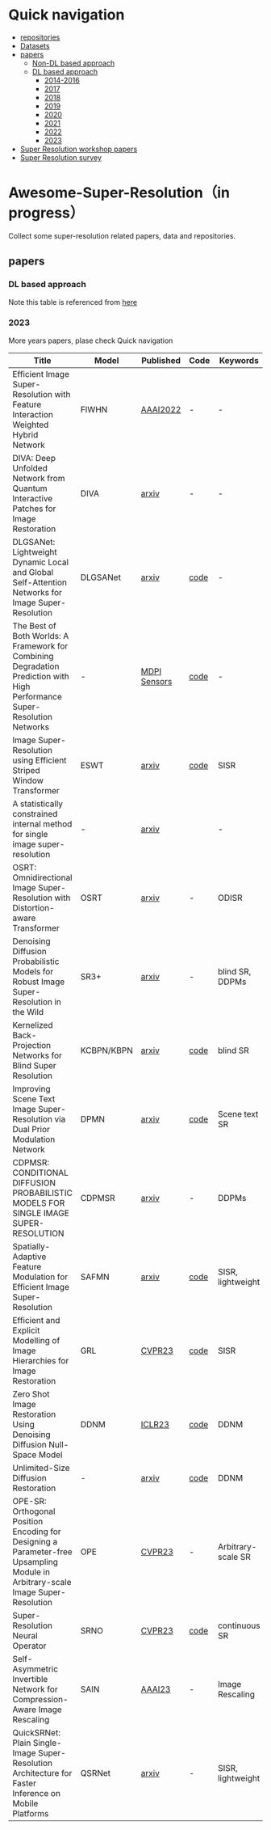 # Quick navigation

- [repositories](awesome_paper_list_and_repos.md)
- [Datasets](dataset.md)
- [papers](#papers)
  - [Non-DL based approach](non_dl_papers.md)
  - [DL based approach](#DL-based-approach)
    - [2014-2016](2014-2016_papers.md)
    - [2017](2017_papers.md)
    - [2018](2018_papers.md)
    - [2019](2019_papers.md)
    - [2020](2020_papers.md)
    - [2021](2021_papers.md)
    - [2022](2022_papers.md)
    - [2023](#2023)
- [Super Resolution workshop papers](workshops.md)
- [Super Resolution survey](sr_survey.md)

# Awesome-Super-Resolution（in progress）

Collect some super-resolution related papers, data and repositories.

## papers

### DL based approach

Note this table is referenced from [here](https://github.com/LoSealL/VideoSuperResolution/blob/master/README.md#network-list-and-reference-updating)

### 2023
More years papers, plase check Quick navigation

| Title                  | Model                  | Published                                                    | Code                                                         | Keywords                                                     |
| ---------------------- | ---------------------- | ------------------------------------------------------------ | ------------------------------------------------------------ | ------------------------------------------------------------ |
|Efficient Image Super-Resolution with Feature Interaction Weighted Hybrid Network | FIWHN | [AAAI2022](https://arxiv.org/pdf/2212.14181.pdf) | - |- |
|DIVA: Deep Unfolded Network from Quantum Interactive Patches for Image Restoration | DIVA | [arxiv](https://arxiv.org/pdf/2301.00247.pdf) | - |- |
|DLGSANet: Lightweight Dynamic Local and Global Self-Attention Networks for Image Super-Resolution | DLGSANet | [arxiv](https://arxiv.org/pdf/2301.02031.pdf) | [code](https://neonleexiang.github.io/DLGSANet) |- |
|The Best of Both Worlds: A Framework for Combining Degradation Prediction with High Performance Super-Resolution Networks | - | [MDPI Sensors](https://doi.org/10.3390/s23010419) | [code](https://github.com/um-dsrg/RUMpy) |- |
|Image Super-Resolution using Efficient Striped Window Transformer | ESWT | [arxiv](https://arxiv.org/pdf/2301.09869.pdf) | [code](https://github.com/Fried-Rice-Lab/FriedRiceLab) |SISR|
|A statistically constrained internal method for single image super-resolution | - | [arxiv](https://arxiv.org/pdf/2302.01648.pdf) |  |-|
|OSRT: Omnidirectional Image Super-Resolution with Distortion-aware Transformer | OSRT | [arxiv](https://arxiv.org/pdf/2302.03453.pdf) | - |ODISR|
|Denoising Diffusion Probabilistic Models for Robust Image Super-Resolution in the Wild | SR3+ | [arxiv](https://arxiv.org/pdf/2302.07864.pdf) | - |blind SR, DDPMs|
|Kernelized Back-Projection Networks for Blind Super Resolution | KCBPN/KBPN | [arxiv](https://arxiv.org/pdf/2302.08478.pdf) | [code](https://github.com/Yuki-11/KBPN) |blind SR|
|Improving Scene Text Image Super-Resolution via Dual Prior Modulation Network | DPMN | [arxiv](https://arxiv.org/pdf/2302.10414.pdf) | [code](https://github.com/jdfxzzy/DPMN) |Scene text SR|
|CDPMSR: CONDITIONAL DIFFUSION PROBABILISTIC MODELS FOR SINGLE IMAGE SUPER-RESOLUTION | CDPMSR | [arxiv](https://arxiv.org/pdf/2302.12831.pdf) | - |DDPMs|
|Spatially-Adaptive Feature Modulation for Efficient Image Super-Resolution | SAFMN | [arxiv](https://arxiv.org/pdf/2302.13800.pdf) | [code](https://github.com/sunny2109/SAFMN) |SISR, lightweight|
|Efficient and Explicit Modelling of Image Hierarchies for Image Restoration | GRL | [CVPR23](https://arxiv.org/pdf/2303.00748.pdf) | [code](https://github.com/ofsoundof/GRL-Image-Restoration) |SISR|
|Zero Shot Image Restoration Using Denoising Diffusion Null-Space Model  | DDNM | [ICLR23](https://arxiv.org/pdf/2212.00490.pdf) | [code](https://github.com/wyhuai/DDNM/tree/main) |DDNM|
|Unlimited-Size Diffusion Restoration | - | [arxiv](https://arxiv.org/pdf/2303.00354.pdf) | [code](https://github.com/wyhuai/DDNM/tree/main) |DDNM|
|OPE-SR: Orthogonal Position Encoding for Designing a Parameter-free Upsampling Module in Arbitrary-scale Image Super-Resolution | OPE | [CVPR23](https://arxiv.org/pdf/2303.01091.pdf) | - |Arbitrary-scale SR|
|Super-Resolution Neural Operator | SRNO | [CVPR23](https://arxiv.org/pdf/2303.02584.pdf) | [code](https://github.com/2y7c3/Super-Resolution-Neural-Operator) |continuous SR|
|Self-Asymmetric Invertible Network for Compression-Aware Image Rescaling | SAIN | [AAAI23](https://arxiv.org/pdf/2303.02353.pdf) | - |Image Rescaling|
|QuickSRNet: Plain Single-Image Super-Resolution Architecture for Faster Inference on Mobile Platforms | QSRNet | [arxiv](https://arxiv.org/pdf/2303.04336.pdf) | - |SISR, lightweight|
